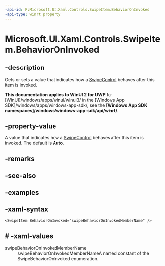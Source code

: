 ```yaml
---
-api-id: P:Microsoft.UI.Xaml.Controls.SwipeItem.BehaviorOnInvoked
-api-type: winrt property
---
```

<!-- Property syntax.
public SwipeBehaviorOnInvoked BehaviorOnInvoked { get;  set; }
-->

# Microsoft.UI.Xaml.Controls.SwipeItem.BehaviorOnInvoked


## -description

 Gets or sets a value that indicates how a [SwipeControl](swipecontrol.md) behaves after this item is invoked.
 

**This documentation applies to WinUI 2 for UWP** for [WinUI]/windows/apps/winui/winui3/ in the [Windows App SDK]/windows/apps/windows-app-sdk/, see the **[Windows App SDK namespaces]/windows/windows-app-sdk/api/winrt/**.

## -property-value

A value that indicates how a [SwipeControl](swipecontrol.md) behaves after this item is invoked. The default is **Auto**.


## -remarks


## -see-also


## -examples


## -xaml-syntax

```xaml
<SwipeItem BehaviorOnInvoked="swipeBehaviorOnInvokedMemberName" />
```


## # -xaml-values

<dl><dt>swipeBehaviorOnInvokedMemberName</dt><dd>swipeBehaviorOnInvokedMemberNameA named constant of the SwipeBehaviorOnInvoked enumeration.</dd>
</dl>


